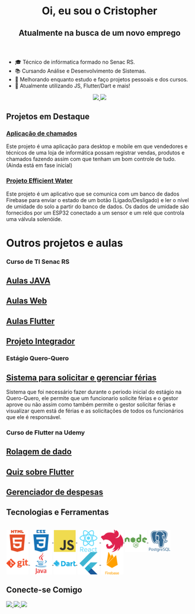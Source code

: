 <header>
  <h1 align="center">Oi, eu sou o Cristopher</h1>
  <h2 align="center">Atualmente na busca de um novo emprego</h2>
</header>

- 🎓 Técnico de infórmatica formado no Senac RS.
- 📚 Cursando Análise e Desenvolvimento de Sistemas.
- 🔭 Melhorando enquanto estudo e faço projetos pessoais e dos cursos.
- 🌱 Atualmente utilizando JS, Flutter/Dart e mais!

<div align="center">
  <a href="https://github.com/Hymdell">
    <img height="180em" src="https://github-readme-stats.vercel.app/api?username=Hymdell&show_icons=true&theme=highcontrast&include_all_commits=true&count_private=true"/>
    <img height="180em" src="https://github-readme-stats.vercel.app/api/top-langs/?username=Hymdell&layout=compact&langs_count=7&theme=highcontrast"/>
  </a>
</div>

## Projetos em Destaque
### [Aplicação de chamados](https://github.com/Hymdell/aplicacao_chamados)
Este projeto é uma aplicação para desktop e mobile em que vendedores e técnicos de uma loja de informática possam registrar vendas, produtos e chamados fazendo assim com que tenham um bom controle de tudo. (Ainda está em fase inicial)
### [Projeto Efficient Water](https://github.com/Hymdell/Projeto-Efficient-Water)
Este projeto é um aplicativo que se comunica com um banco de dados Firebase para enviar o estado de um botão (Ligado/Desligado) e ler o nível de umidade do solo a partir do banco de dados. Os dados de umidade são fornecidos por um ESP32 conectado a um sensor e um relé que controla uma válvula solenóide.

# Outros projetos e aulas
### Curso de TI Senac RS
## [Aulas JAVA](https://github.com/Hymdell/Aulas_JAVA)
## [Aulas Web](https://github.com/Hymdell/Aulas_Web_Senac)
## [Aulas Flutter](https://github.com/Hymdell/Aulas_Flutter)
## [Projeto Integrador](https://github.com/Hymdell/e-commerce_senac)

### Estágio Quero-Quero
## [Sistema para solicitar e gerenciar férias](https://github.com/Hymdell/Projeto-QQTech)
Sistema que foi necessário fazer durante o periodo inicial do estágio na Quero-Quero, ele permite que um funcionario solicite férias e o gestor aprove ou não assim como também permite o gestor solicitar férias e visualizar quem está de férias e as solicitações de todos os funcionários que ele é responsável.

### Curso de Flutter na Udemy
## [Rolagem de dado](https://github.com/Hymdell/dice_roll)
## [Quiz sobre Flutter](https://github.com/Hymdell/quiz_app)
## [Gerenciador de despesas](https://github.com/Hymdell/expense_tracker)

## Tecnologias e Ferramentas
<div style="display: inline_block"><br>
  <a href="https://developer.mozilla.org/pt-BR/docs/Web/HTML">
    <img align="center" alt="Cris-HTML" height="60" width="60" src="https://github.com/devicons/devicon/blob/master/icons/html5/html5-plain-wordmark.svg">
  </a>
  <a href="https://developer.mozilla.org/pt-BR/docs/Web/CSS">
    <img align="center" alt="Cris-CSS" height="60" width="60" src="https://github.com/devicons/devicon/blob/master/icons/css3/css3-plain-wordmark.svg">
  </a>
  <a href="https://developer.mozilla.org/pt-BR/docs/Web/JavaScript">
    <img align="center" alt="Cris-Js" height="60" width="60" src="https://github.com/devicons/devicon/blob/master/icons/javascript/javascript-original.svg">
  </a>
  <a href="https://reactjs.org/">
    <img align="center" alt="Cris-React" height="60" width="60" src="https://github.com/devicons/devicon/blob/master/icons/react/react-original-wordmark.svg">
  </a>
  <a href="https://docs.nestjs.com">
    <img align="center" alt="Cris-Nest" height="60" width="60" src="https://github.com/devicons/devicon/blob/master/icons/nestjs/nestjs-original.svg">
  </a>
  <a href="https://nodejs.org/en/docs/">
    <img align="center" alt="Cris-NodeJS" height="60" width="60" src="https://github.com/devicons/devicon/blob/master/icons/nodejs/nodejs-plain-wordmark.svg">
  </a>
  <a href="https://www.postgresql.org/docs/">
    <img align="center" alt="Cris-Postgre" height="60" width="60" src="https://github.com/devicons/devicon/blob/master/icons/postgresql/postgresql-plain-wordmark.svg">
  </a>
  <a href="https://git-scm.com/">
    <img align="center" alt="Cris-GIT" height="60" width="60" src="https://github.com/devicons/devicon/blob/master/icons/git/git-plain-wordmark.svg">
  </a>
  <a href="https://www.oracle.com/java/technologies/javase-documentation.html">
    <img align="center" alt="Cris-JAVA" height="60" width="60" src="https://github.com/devicons/devicon/blob/master/icons/java/java-original-wordmark.svg">
  </a>
  <a href="https://dart.dev">
    <img align="center" alt="Cris-Dart" height="60" width="60" src="https://github.com/devicons/devicon/blob/master/icons/dart/dart-plain-wordmark.svg">
  </a>
  <a href="https://flutter.dev">
    <img align="center" alt="Cris-Flutter" height="60" width="60" src="https://github.com/devicons/devicon/blob/master/icons/flutter/flutter-original.svg">
  </a>
  <a href="https://firebase.google.com/">
    <img align="center" alt="Cris-Firebase" height="60" width="60" src="https://github.com/devicons/devicon/blob/master/icons/firebase/firebase-plain-wordmark.svg">
  </a>
</div>

## Conecte-se Comigo
<div>
  <a href="https://www.instagram.com/hymdell/" target="_blank">
    <img src="https://img.shields.io/badge/-Instagram-%23E4405F?style=for-the-badge&logo=instagram&logoColor=white" target="_blank">
  </a>
  <a href="mailto:cristopherprofissional@gmail.com">
    <img src="https://img.shields.io/badge/Gmail-D14836?style=for-the-badge&logo=gmail&logoColor=white" target="_blank">
  </a>
  <a href="https://www.linkedin.com/in/cristopher-machado-piussi-094755237/" target="_blank">
    <img src="https://img.shields.io/badge/-LinkedIn-%230077B5?style=for-the-badge&logo=linkedin&logoColor=white" target="_blank">
  </a>
</div>
